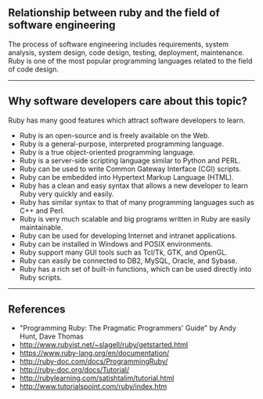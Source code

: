 ## Relationship between ruby and the field of software engineering

The process of software engineering includes requirements, system analysis, system design, code design, testing, deployment, maintenance. Ruby is one of the most popular programming languages related to the field of code design.

<hr>

## Why software developers care about this topic?

Ruby has many good features which attract software developers to learn.

* Ruby is an open-source and is freely available on the Web.
* Ruby is a general-purpose, interpreted programming language.
* Ruby is a true object-oriented programming language.
* Ruby is a server-side scripting language similar to Python and PERL.
* Ruby can be used to write Common Gateway Interface (CGI) scripts.
* Ruby can be embedded into Hypertext Markup Language (HTML).
* Ruby has a clean and easy syntax that allows a new developer to learn Ruby very quickly and easily.
* Ruby has similar syntax to that of many programming languages such as C++ and Perl.
* Ruby is very much scalable and big programs written in Ruby are easily maintainable.
* Ruby can be used for developing Internet and intranet applications.
* Ruby can be installed in Windows and POSIX environments.
* Ruby support many GUI tools such as Tcl/Tk, GTK, and OpenGL.
* Ruby can easily be connected to DB2, MySQL, Oracle, and Sybase.
* Ruby has a rich set of built-in functions, which can be used directly into Ruby scripts.

<hr>

## References
* "Programming Ruby: The Pragmatic Programmers' Guide" by Andy Hunt, Dave Thomas
* http://www.rubyist.net/~slagell/ruby/getstarted.html
* https://www.ruby-lang.org/en/documentation/
* http://ruby-doc.com/docs/ProgrammingRuby/
* http://ruby-doc.org/docs/Tutorial/
* http://rubylearning.com/satishtalim/tutorial.html
* http://www.tutorialspoint.com/ruby/index.htm